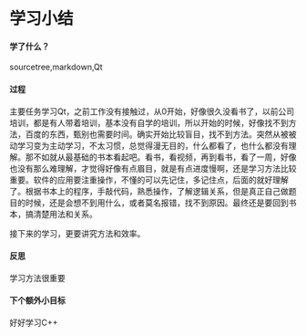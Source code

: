 # 学习小结

#### 学了什么？

sourcetree,markdown,Qt

#### 过程

​      主要任务学习Qt，之前工作没有接触过，从0开始，好像很久没看书了，以前公司培训，都是有人带着培训，基本没有自学的培训，所以开始的时候，好像找不到方法，百度的东西，甄别也需要时间。确实开始比较盲目，找不到方法。突然从被被动学习变为主动学习，不太习惯，总觉得漫无目的，什么都看了，也什么都没有理解。那不如就从最基础的书本看起吧。看书，看视频，再到看书，看了一周，好像也没有那么难理解，才觉得好像有点眉目，就是有点进度慢啊，还是学习方法比较重要。软件的应用要注重操作，不懂的可以先记住，多记住点，后面的就好理解了。根据书本上的程序，手敲代码，熟悉操作，了解逻辑关系，但是真正自己做题目的时候，还是会想不到用什么，或者莫名报错，找不到原因。最终还是要回到书本，搞清楚用法和关系。

 接下来的学习，更要讲究方法和效率。



#### 反思

学习方法很重要

#### 下个额外小目标

好好学习C++

